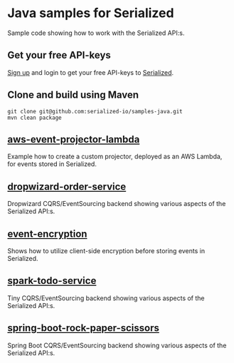 # Java samples for Serialized

Sample code showing how to work with the Serialized API:s. 

## Get your free API-keys

[Sign up](https://serialized.io/) and login to get your free API-keys to [Serialized](https://serialized.io).

## Clone and build using Maven

```
git clone git@github.com:serialized-io/samples-java.git
mvn clean package
```

## [aws-event-projector-lambda](https://github.com/serialized-io/samples-java/tree/master/aws-event-projector-lambda)

Example how to create a custom projector, deployed as an AWS Lambda, for events stored in Serialized.

## [dropwizard-order-service](https://github.com/serialized-io/samples-java/tree/master/dropwizard-order-service)

Dropwizard CQRS/EventSourcing backend showing various aspects of the Serialized API:s.

## [event-encryption](https://github.com/serialized-io/samples-java/tree/master/event-encryption)

Shows how to utilize client-side encryption before storing events in Serialized.

## [spark-todo-service](https://github.com/serialized-io/samples-java/tree/master/spark-todo-service)

Tiny CQRS/EventSourcing backend showing various aspects of the Serialized API:s.

## [spring-boot-rock-paper-scissors](https://github.com/serialized-io/samples-java/tree/master/spring-boot-rock-paper-scissors)

Spring Boot CQRS/EventSourcing backend showing various aspects of the Serialized API:s.

